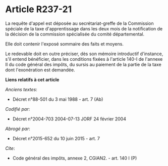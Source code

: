 # Article R237-21

La requête d'appel est déposée au secrétariat-greffe de la Commission spéciale de la taxe d'apprentissage dans les deux mois
de la notification de la décision de la commission spécialisée du comité départemental. 

Elle doit contenir l'exposé sommaire des faits et moyens. 

Le redevable doit en outre préciser, dès son mémoire introductif d'instance, s'il entend bénéficier, dans les conditions
fixées à l'article 140-I de l'annexe II du code général des impôts, du sursis au paiement de la partie de la taxe dont
l'exonération est demandée.

**Liens relatifs à cet article**

_Anciens textes_:

  - Décret n°88-501 du 3 mai 1988 - art. 7 (Ab)

_Codifié par_:

  - Décret n°2004-703 2004-07-13 JORF 24 février 2004

_Abrogé par_:

  - Décret n°2015-652 du 10 juin 2015 - art. 7

_Cite_:

  - Code général des impôts, annexe 2, CGIAN2. - art. 140 I (P)
